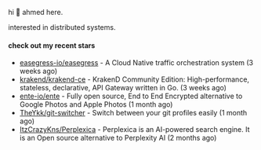 hi 👋 ahmed here.

interested in distributed systems.

#### check out my recent stars

- [easegress-io/easegress](https://github.com/easegress-io/easegress) - A Cloud Native traffic orchestration system (3 weeks ago)
- [krakend/krakend-ce](https://github.com/krakend/krakend-ce) - KrakenD Community Edition: High-performance, stateless, declarative, API Gateway written in Go. (3 weeks ago)
- [ente-io/ente](https://github.com/ente-io/ente) - Fully open source, End to End Encrypted alternative to Google Photos and Apple Photos (1 month ago)
- [TheYkk/git-switcher](https://github.com/TheYkk/git-switcher) - Switch between your git profiles easily (1 month ago)
- [ItzCrazyKns/Perplexica](https://github.com/ItzCrazyKns/Perplexica) - Perplexica is an AI-powered search engine. It is an Open source alternative to Perplexity AI (2 months ago)

